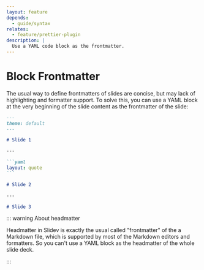 ```yaml
---
layout: feature
depends:
  - guide/syntax
relates:
  - feature/prettier-plugin
description: |
  Use a YAML code block as the frontmatter.
---
```


# Block Frontmatter

The usual way to define frontmatters of slides are concise, but may lack of highlighting and formatter support. To solve this, you can use a YAML block at the very beginning of the slide content as the frontmatter of the slide:

````md
---
theme: default
---

# Slide 1

---

```yaml
layout: quote
```

# Slide 2

---

# Slide 3
````

::: warning About headmatter

Headmatter in Slidev is exactly the usual called "frontmatter" of the a Markdown file, which is supported by most of the Markdown editors and formatters. So you can't use a YAML block as the headmatter of the whole slide deck.

:::
